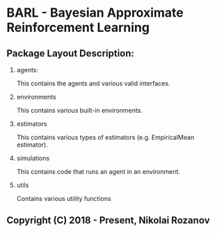 # BARL - Bayesian Approximate Reinforcement Learning

## Package Layout Description:

1. agents:

    This contains the agents and various valid interfaces.

2. environments

    This contains various built-in environments.

3. estimators

    This contains various types of estimators (e.g. EmpiricalMean estimator).

4. simulations

    This contains code that runs an agent in an environment.

5. utils

    Contains various utility functions


## Copyright (C) 2018 - Present, Nikolai Rozanov
